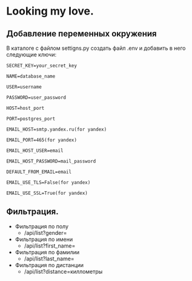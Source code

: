 # Looking my love.

## Добавление переменных окружения

В каталоге с файлом settigns.py создать файл .env и добавить в него следующие ключи:

    SECRET_KEY=your_secret_key
    
    NAME=database_name
    
    USER=username
    
    PASSWORD=user_password
    
    HOST=host_port
    
    PORT=postgres_port
    
    EMAIL_HOST=smtp.yandex.ru(for yandex)
    
    EMAIL_PORT=465(for yandex)
    
    EMAIL_HOST_USER=email
    
    EMAIL_HOST_PASSWORD=mail_password
    
    DEFAULT_FROM_EMAIL=email
    
    EMAIL_USE_TLS=False(for yandex)
    
    EMAIL_USE_SSL=True(for yandex)

## Фильтрация.

- Фильтрация по полу
  - /api/list?gender=
- Фильтрация по имени
  - /api/list?first_name=
- Фильтрация по фамилии
  - /api/list?last_name=
- Фильтрация по дистанции
  - /api/list?distance=киллометры
